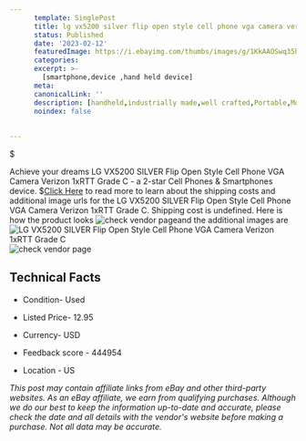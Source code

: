 ```yaml
---
      template: SinglePost
      title: lg vx5200 silver flip open style cell phone vga camera verizon 1xrtt grade c
      status: Published
      date: '2023-02-12'
      featuredImage: https://i.ebayimg.com/thumbs/images/g/1KkAAOSwq35hYUNZ/s-l225.jpg
      categories: 
      excerpt: >-
        [smartphone,device ,hand held device]
      meta:
      canonicalLink: ''
      description: [handheld,industrially made,well crafted,Portable,Mobile,Compact,Convenient,Lightweight,Maneuverable,Man-portable,Miniature,Carriable,Hand-held,Light,Holdable,Transportable,Mobile device,Pocket-sized,On-the-go,Wireless,Cordless,Compact size,Convenient size, smartphone,device ,hand held device]
      noindex: false
      
        
---
```

$

Achieve your dreams LG VX5200 SILVER Flip Open Style Cell Phone VGA Camera Verizon 1xRTT Grade C - a 2-star Cell Phones & Smartphones device.
$[Click Here](https://www.ebay.com/itm/333397616904?hash=item4da00be908%3Ag%3A1KkAAOSwq35hYUNZ&mkevt=1&mkcid=1&mkrid=711-53200-19255-0&campid=%253CePNCampaignId%253E&customid=%253CreferenceId%253E&toolid=10049) to read more to learn about the shipping costs and additional image urls for the LG VX5200 SILVER Flip Open Style Cell Phone VGA Camera Verizon 1xRTT Grade C. Shipping cost is undefined. Here is how the product looks ![check vendor page](https://i.ebayimg.com/thumbs/images/g/1KkAAOSwq35hYUNZ/s-l225.jpg)and the additional images are![LG VX5200 SILVER Flip Open Style Cell Phone VGA Camera Verizon 1xRTT Grade C](https://i.ebayimg.com/images/g/1KkAAOSwq35hYUNZ/s-l1600.jpg)![check vendor page](https://origin-galleryplus.ebayimg.com/ws/web/333397616904_2_0_1/225x225.jpg,https://origin-galleryplus.ebayimg.com/ws/web/333397616904_3_0_1/225x225.jpg,https://origin-galleryplus.ebayimg.com/ws/web/333397616904_4_0_1/225x225.jpg,https://origin-galleryplus.ebayimg.com/ws/web/333397616904_5_0_1/225x225.jpg,https://origin-galleryplus.ebayimg.com/ws/web/333397616904_6_0_1/225x225.jpg,https://origin-galleryplus.ebayimg.com/ws/web/333397616904_7_0_1/225x225.jpg)



 ## Technical Facts 



     
      

 - Condition- Used 


      

 - Listed Price- 12.95 


      

 - Currency- USD 


      

 - Feedback score - 444954 


      

 - Location - US 


      
      

 *_This post may contain affiliate links from eBay and other third-party websites. As an eBay affiliate, we earn from qualifying purchases. Although we do our best to keep the information up-to-date and accurate, please check the date and all details with the vendor's website before making a purchase. Not all data may be accurate._*






